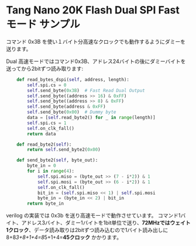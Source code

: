 # Tang Nano 20K Flash Dual SPI Fast モード サンプル

コマンド 0x3B を使い１バイト分高速なクロックでも動作するようにダミーを送ります。

Dual 高速モードではコマンド0x3B、アドレス24バイトの後にダミーバイトを送ってから2bitずつ読み取ります:

```python
    def read_bytes_dspi(self, address, length):
        self.spi.cs = 0
        self.send_byte(0x3B)  # Fast Read Dual Output
        self.send_byte((address >> 16) & 0xFF)
        self.send_byte((address >> 8) & 0xFF)
        self.send_byte(address & 0xFF)
        self.send_byte(0x00)  # Dummy byte
        data = [self.read_byte2() for _ in range(length)]
        self.spi.cs = 1
        self.on_clk_fall()
        return data

    def read_byte2(self):
        return self.send_byte2(0x00)

    def send_byte2(self, byte_out):
        byte_in = 0
        for i in range(4):
            self.spi.miso = (byte_out >> (7 - i*2)) & 1
            self.spi.mosi = (byte_out >> (6 - i*2)) & 1
            self.on_clk_fall()
            bit_in = (self.spi.miso << 1) | self.spi.mosi
            byte_in = (byte_in << 2) | bit_in
        return byte_in

```

verilog の実装では 0x3b を送り高速モードで動作させています。
コマンド1バイト、アドレス3バイト、ダミー1バイトを1bit単位で送り、**72MHzではウェイト1クロック**、データ読み取りは2bitずつ読み込むので1バイト読み出しに 8+8*3+8+1+4=8*5+1+4=**45クロック** かかります。
